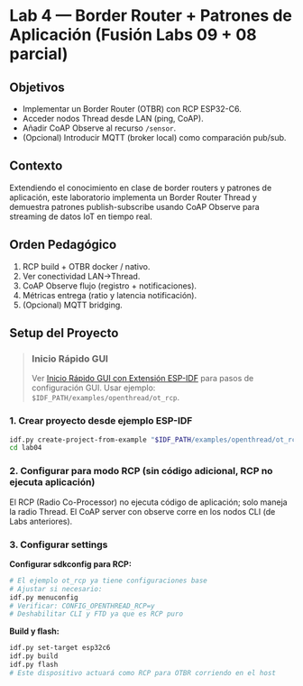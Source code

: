 # Lab 4 — Border Router + Patrones de Aplicación (Fusión Labs 09 + 08 parcial)

## Objetivos
- Implementar un Border Router (OTBR) con RCP ESP32-C6.
- Acceder nodos Thread desde LAN (ping, CoAP).
- Añadir CoAP Observe al recurso `/sensor`.
- (Opcional) Introducir MQTT (broker local) como comparación pub/sub.

## Contexto
Extendiendo el conocimiento en clase de border routers y patrones de aplicación, este laboratorio implementa un Border Router Thread y demuestra patrones publish-subscribe usando CoAP Observe para streaming de datos IoT en tiempo real.

## Orden Pedagógico
1. RCP build + OTBR docker / nativo.
2. Ver conectividad LAN→Thread.
3. CoAP Observe flujo (registro + notificaciones).
4. Métricas entrega (ratio y latencia notificación).
5. (Opcional) MQTT bridging.

## Setup del Proyecto

> ### Inicio Rápido GUI
> Ver [Inicio Rápido GUI con Extensión ESP-IDF](../doc/setup.md#inicio-rapido-gui-con-extension-esp-idf) para pasos de configuración GUI.
> Usar ejemplo: `$IDF_PATH/examples/openthread/ot_rcp`.

### 1. Crear proyecto desde ejemplo ESP-IDF
```bash
idf.py create-project-from-example "$IDF_PATH/examples/openthread/ot_rcp" lab04
cd lab04
```

### 2. Configurar para modo RCP (sin código adicional, RCP no ejecuta aplicación)

El RCP (Radio Co-Processor) no ejecuta código de aplicación; solo maneja la radio Thread.
El CoAP server con observe corre en los nodos CLI (de Labs anteriores).

### 3. Configurar settings

**Configurar sdkconfig para RCP:**
```bash
# El ejemplo ot_rcp ya tiene configuraciones base
# Ajustar si necesario:
idf.py menuconfig
# Verificar: CONFIG_OPENTHREAD_RCP=y
# Deshabilitar CLI y FTD ya que es RCP puro
```

**Build y flash:**
```bash
idf.py set-target esp32c6
idf.py build
idf.py flash
# Este dispositivo actuará como RCP para OTBR corriendo en el host
```
